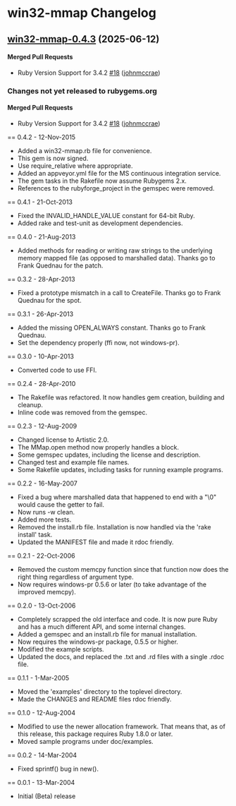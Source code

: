 # win32-mmap Changelog

<!-- latest_release 0.4.3 -->
## [win32-mmap-0.4.3](https://github.com/chef/win32-mmap/tree/win32-mmap-0.4.3) (2025-06-12)

#### Merged Pull Requests
- Ruby Version Support for 3.4.2 [#18](https://github.com/chef/win32-mmap/pull/18) ([johnmccrae](https://github.com/johnmccrae))
<!-- latest_release -->
<!-- release_rollup since=0.4.2 -->
### Changes not yet released to rubygems.org

#### Merged Pull Requests
- Ruby Version Support for 3.4.2 [#18](https://github.com/chef/win32-mmap/pull/18) ([johnmccrae](https://github.com/johnmccrae)) <!-- 0.4.3 -->
<!-- release_rollup -->

<!-- latest_stable_release -->
== 0.4.2 - 12-Nov-2015
* Added a win32-mmap.rb file for convenience.
* This gem is now signed.
* Use require_relative where appropriate.
* Added an appveyor.yml file for the MS continuous integration service.
* The gem tasks in the Rakefile now assume Rubygems 2.x.
* References to the rubyforge_project in the gemspec were removed.
<!-- latest_stable_release -->

== 0.4.1 - 21-Oct-2013
* Fixed the INVALID_HANDLE_VALUE constant for 64-bit Ruby.
* Added rake and test-unit as development dependencies.

== 0.4.0 - 21-Aug-2013
* Added methods for reading or writing raw strings to the underlying
  memory mapped file (as opposed to marshalled data). Thanks go to
  Frank Quednau for the patch.

== 0.3.2 - 28-Apr-2013
* Fixed a prototype mismatch in a call to CreateFile. Thanks go to
  Frank Quednau for the spot.

== 0.3.1 - 26-Apr-2013
* Added the missing OPEN_ALWAYS constant. Thanks go to Frank Quednau.
* Set the dependency properly (ffi now, not windows-pr).

== 0.3.0 - 10-Apr-2013
* Converted code to use FFI.

== 0.2.4 - 28-Apr-2010
* The Rakefile was refactored. It now handles gem creation, building and
  cleanup.
* Inline code was removed from the gemspec.

== 0.2.3 - 12-Aug-2009
* Changed license to Artistic 2.0.
* The MMap.open method now properly handles a block.
* Some gemspec updates, including the license and description.
* Changed test and example file names.
* Some Rakefile updates, including tasks for running example programs.

== 0.2.2 - 16-May-2007
* Fixed a bug where marshalled data that happened to end with a "\0" would
  cause the getter to fail.
* Now runs -w clean.
* Added more tests.
* Removed the install.rb file. Installation is now handled via the 'rake
  install' task.
* Updated the MANIFEST file and made it rdoc friendly.

== 0.2.1 - 22-Oct-2006
* Removed the custom memcpy function since that function now does the right
  thing regardless of argument type.
* Now requires windows-pr 0.5.6 or later (to take advantage of the improved
  memcpy).

== 0.2.0 - 13-Oct-2006
* Completely scrapped the old interface and code.  It is now pure Ruby and
  has a much different API, and some internal changes.
* Added a gemspec and an install.rb file for manual installation.
* Now requires the windows-pr package, 0.5.5 or higher.
* Modified the example scripts.
* Updated the docs, and replaced the .txt and .rd files with a single .rdoc
  file.

== 0.1.1 - 1-Mar-2005
* Moved the 'examples' directory to the toplevel directory.
* Made the CHANGES and README files rdoc friendly.

== 0.1.0 - 12-Aug-2004
* Modified to use the newer allocation framework.  That means that, as of
  this release, this package requires Ruby 1.8.0 or later.
* Moved sample programs under doc/examples.

== 0.0.2 - 14-Mar-2004
* Fixed sprintf() bug in new().

== 0.0.1 - 13-Mar-2004
* Initial (Beta) release